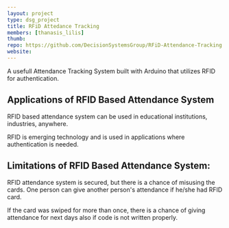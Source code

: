 ```yaml
---
layout: project
type: dsg_project
title: RFiD Attedance Tracking
members: [thanasis_lilis]
thumb:
repo: https://github.com/DecisionSystemsGroup/RFiD-Attendance-Tracking
website:
---
```

A usefull Attendance Tracking System built with Arduino that utilizes RFID
for authentication.

Applications of RFID Based Attendance System
---------------------------------------------
RFID based attendance system can be used in educational institutions,
industries, anywhere.

RFID is emerging technology and is used in applications where authentication
is needed.

Limitations of RFID Based Attendance System:
-------------------------------------------
RFID attendance system is secured, but there is a chance of misusing the
cards. One person can give another person's attendance if he/she had RFID
card.

If the card was swiped for more than once, there is a chance of giving
attendance for next days also if code is not written properly.
